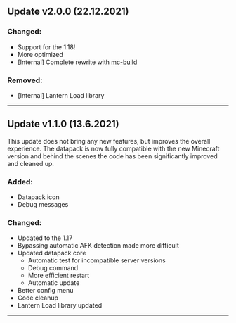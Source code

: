 
## Update v2.0.0 (22.12.2021)

### Changed:
- Support for the 1.18!
- More optimized
- [Internal] Complete rewrite with [mc-build](https://github.com/mc-build/mc-build)

### Removed:
- [Internal] Lantern Load library

----------------------------------------------------------------

## Update v1.1.0 (13.6.2021)

This update does not bring any new features, but improves the overall experience. The datapack is now fully compatible with the new Minecraft version and behind the scenes the code has been significantly improved and cleaned up.

### Added:
- Datapack icon
- Debug messages

### Changed:
- Updated to the 1.17
- Bypassing automatic AFK detection made more difficult
- Updated datapack core
  - Automatic test for incompatible server versions
  - Debug command
  - More efficient restart
  - Automatic update
- Better config menu
- Code cleanup
- Lantern Load library updated

----------------------------------------------------------------
